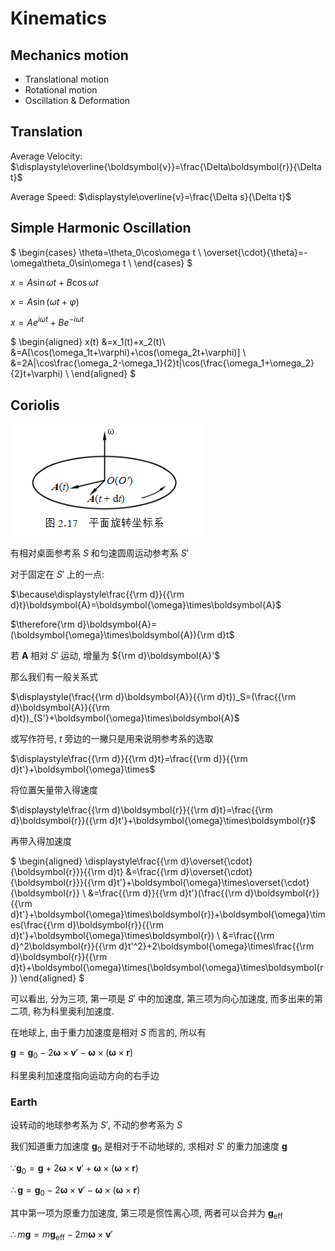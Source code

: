 # Kinematics

## Mechanics motion

* Translational motion
* Rotational motion
* Oscillation & Deformation

## Translation

Average Velocity: $\displaystyle\overline{\boldsymbol{v}}=\frac{\Delta\boldsymbol{r}}{\Delta t}$

Average Speed: $\displaystyle\overline{v}=\frac{\Delta s}{\Delta t}$

## Simple Harmonic Oscillation

$
\begin{cases}
\theta=\theta_0\cos\omega t \\
\overset{\cdot}{\theta}=-\omega\theta_0\sin\omega t \\
\end{cases}
$

$x=A\sin\omega t+B\cos\omega t$

$x=A\sin(\omega t+\varphi)$

$x=Ae^{i\omega t}+Be^{-i\omega t}$

$
\begin{aligned}
x(t)
&=x_1(t)+x_2(t)\\
&=A[\cos(\omega_1t+\varphi)+\cos(\omega_2t+\varphi)] \\
&=2A|\cos\frac{\omega_2-\omega_1}{2}t|\cos(\frac{\omega_1+\omega_2}{2}t+\varphi) \\
\end{aligned}
$


## Coriolis

![](2021-03-15-23-39-52.png)

有相对桌面参考系 $S$ 和匀速圆周运动参考系 $S'$

对于固定在 $S'$ 上的一点:

$\because\displaystyle\frac{{\rm d}}{{\rm d}t}\boldsymbol{A}=\boldsymbol{\omega}\times\boldsymbol{A}$

$\therefore{\rm d}\boldsymbol{A}=(\boldsymbol{\omega}\times\boldsymbol{A}){\rm d}t$

若 $\boldsymbol{A}$ 相对 $S'$ 运动, 增量为 ${\rm d}\boldsymbol{A}'$

那么我们有一般关系式

$\displaystyle(\frac{{\rm d}\boldsymbol{A}}{{\rm d}t})_S=(\frac{{\rm d}\boldsymbol{A}}{{\rm d}t})_{S'}+\boldsymbol{\omega}\times\boldsymbol{A}$

或写作符号, $t$ 旁边的一撇只是用来说明参考系的选取

$\displaystyle\frac{{\rm d}}{{\rm d}t}=\frac{{\rm d}}{{\rm d}t'}+\boldsymbol{\omega}\times$

将位置矢量带入得速度

$\displaystyle\frac{{\rm d}\boldsymbol{r}}{{\rm d}t}=\frac{{\rm d}\boldsymbol{r}}{{\rm d}t'}+\boldsymbol{\omega}\times\boldsymbol{r}$

再带入得加速度

$
\begin{aligned}
\displaystyle\frac{{\rm d}\overset{\cdot}{\boldsymbol{r}}}{{\rm d}t}
&=\frac{{\rm d}\overset{\cdot}{\boldsymbol{r}}}{{\rm d}t'}+\boldsymbol{\omega}\times\overset{\cdot}{\boldsymbol{r}} \\
&=\frac{{\rm d}}{{\rm d}t'}(\frac{{\rm d}\boldsymbol{r}}{{\rm d}t'}+\boldsymbol{\omega}\times\boldsymbol{r})+\boldsymbol{\omega}\times(\frac{{\rm d}\boldsymbol{r}}{{\rm d}t'}+\boldsymbol{\omega}\times\boldsymbol{r}) \\
&=\frac{{\rm d}^2\boldsymbol{r}}{{\rm d}t'^2}+2\boldsymbol{\omega}\times\frac{{\rm d}\boldsymbol{r}}{{\rm d}t}+\boldsymbol{\omega}\times(\boldsymbol{\omega}\times\boldsymbol{r})
\end{aligned}
$

可以看出, 分为三项, 第一项是 $S'$ 中的加速度, 第三项为向心加速度,
而多出来的第二项, 称为科里奥利加速度.

在地球上, 由于重力加速度是相对 $S$ 而言的, 所以有

$\boldsymbol{g}=\boldsymbol{g}_0-2\boldsymbol{\omega}\times\boldsymbol{v}'-\boldsymbol{\omega}\times(\boldsymbol{\omega}\times\boldsymbol{r})$

科里奥利加速度指向运动方向的右手边

### Earth

设转动的地球参考系为 $S'$, 不动的参考系为 $S$

我们知道重力加速度 $\boldsymbol{g}_0$ 是相对于不动地球的, 求相对 $S'$ 的重力加速度 $\boldsymbol{g}$

$\because \boldsymbol{g}_0=\boldsymbol{g}+2\boldsymbol{\omega}\times\boldsymbol{v}'+\boldsymbol{\omega}\times(\boldsymbol{\omega}\times\boldsymbol{r})$

$\therefore \boldsymbol{g}=\boldsymbol{g}_0-2\boldsymbol{\omega}\times\boldsymbol{v}'-\boldsymbol{\omega}\times(\boldsymbol{\omega}\times\boldsymbol{r})$

其中第一项为原重力加速度, 第三项是惯性离心项, 两者可以合并为 $\boldsymbol{g}_{\text{eff}}$

$\therefore m\boldsymbol{g}=m\boldsymbol{g}_{\text{eff}}-2m\boldsymbol{\omega}\times\boldsymbol{v}'$

